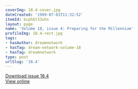 ```yaml
---
coverImg: 18.4-cover.jpg
dateCreated: '1999-07-01T11:32:52'
itemId: bcphbt33uhn
layout: page
name: 'Volume 18, issue 4: Preparing for the Millennium'
profileImg: 18.4-rect.jpg
tags:
- hasAuthor: dreamnetwork
- hasTag: dream-network-volume-18
- hasTag: dreamnetwork
type: post
urlSlug: '18.4'
---
```

<a href="../files/pdfs/Volume_18/18.4-Dream-Network-Vol-18-No-4.pdf" download="">Download issue 18.4</a><br><a href="../files/pdfs/Volume_18/18.4-Dream-Network-Vol-18-No-4.pdf">View online</a>